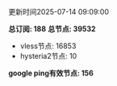 更新时间2025-07-14 09:09:00

**总订阅: 188**
**总节点: 39532**
- vless节点: 16853
- hysteria2节点: 10

**google ping有效节点: 156**
